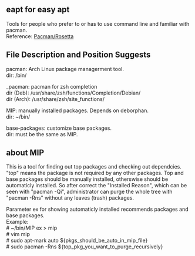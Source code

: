 ## eapt for easy apt
Tools for people who prefer to or has to use command line and familiar with pacman.<br/>
Reference: [Pacman/Rosetta](https://wiki.archlinux.org/index.php/Pacman/Rosetta)

## File Description and Position Suggests
pacman: Arch Linux package managerment tool.<br/>
dir: /bin/

_pacman: pacman for zsh completion<br/>
dir (Deb): /usr/share/zsh/functions/Completion/Debian/<br/>
dir (Arch): /usr/share/zsh/site_functions/

MIP: manually installed packages. Depends on deborphan.<br/>
dir: ~/bin/

base-packages: customize base packages.<br/>
dir: must be the same as MIP.

## about MIP
This is a tool for finding out top packages and checking out dependcies. "top" means the package is not required by any other packages. Top and base packages should be manually installed, otherswise should be automaticly installed. So after correct the "Installed Reason", which can be seen with "pacman -Qi", administrator can purge the whole tree with "pacman -Rns" without any leaves (trash) packages.

Parameter ex for showing automaticly installed recommends packages and base packages.<br/>
Example:<br/>
\# ~/bin/MIP ex > mip<br/>
\# vim mip<br/>
\# sudo apt-mark auto ${pkgs_should_be_auto_in_mip_file}<br/>
\# sudo pacman -Rns ${top_pkg_you_want_to_purge_recursively}
